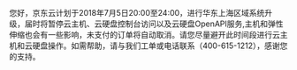 <p>您好，京东云计划于2018年7月5日20:00至24:00，进行华东上海区域系统升级，届时将暂停云主机、云硬盘控制台访问以及云硬盘OpenAPI服务,主机和弹性伸缩也会有一些影响，未支付的订单将自动取消。请您尽量避开此时间段进行云主机和云硬盘操作。如需帮助，请与我们工单或电话联系（400-615-1212），感谢您的支持。</p>
